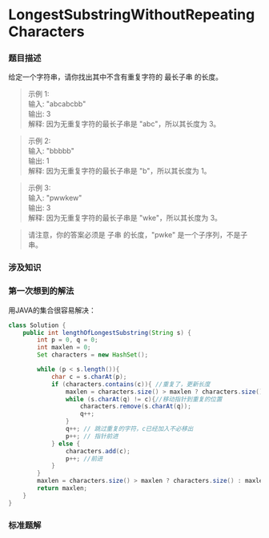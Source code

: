 # LongestSubstringWithoutRepeatingCharacters
### 题目描述
给定一个字符串，请你找出其中不含有重复字符的 最长子串 的长度。

>示例 1:  
输入: "abcabcbb"  
输出: 3  
解释: 因为无重复字符的最长子串是 "abc"，所以其长度为 3。  

>示例 2:  
输入: "bbbbb"  
输出: 1  
解释: 因为无重复字符的最长子串是 "b"，所以其长度为 1。  

>示例 3:  
输入: "pwwkew"  
输出: 3  
解释: 因为无重复字符的最长子串是 "wke"，所以其长度为 3。  

>请注意，你的答案必须是 子串 的长度，"pwke" 是一个子序列，不是子串。  

### 涉及知识


### 第一次想到的解法
用JAVA的集合很容易解决：
```Java
class Solution {
    public int lengthOfLongestSubstring(String s) {
        int p = 0, q = 0;
        int maxlen = 0;
        Set characters = new HashSet();

        while (p < s.length()){
            char c = s.charAt(p);
            if (characters.contains(c)){ //重复了，更新长度
                maxlen = characters.size() > maxlen ? characters.size() : maxlen;
                while (s.charAt(q) != c){//移动指针到重复的位置
                    characters.remove(s.charAt(q));
                    q++;
                }
                q++; // 跳过重复的字符，c已经加入不必移出
                p++; // 指针前进
            } else {
                characters.add(c);
                p++; //前进
            }
        }
        maxlen = characters.size() > maxlen ? characters.size() : maxlen; // 再次更新长度
        return maxlen;
    }
}
```

### 标准题解
